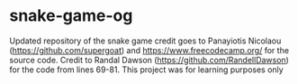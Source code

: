 # snake-game-og
Updated repository of the snake game
credit goes to Panayiotis Nicolaou (https://github.com/supergoat) and https://www.freecodecamp.org/ for the source code. Credit to Randal Dawson (https://github.com/RandellDawson) for the code from lines 69-81. This project was for learning purposes only
